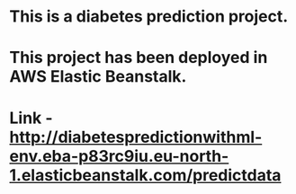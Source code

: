 # This is a diabetes prediction project.
# This project has been deployed in AWS Elastic Beanstalk.
# Link - http://diabetespredictionwithml-env.eba-p83rc9iu.eu-north-1.elasticbeanstalk.com/predictdata
